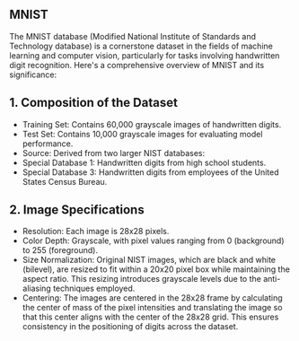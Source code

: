## MNIST

The MNIST database (Modified National Institute of Standards and Technology database) is a cornerstone dataset in the fields of machine learning and computer vision, particularly for tasks involving handwritten digit recognition. Here's a comprehensive overview of MNIST and its significance:

## **1. Composition of the Dataset** ##
  -  Training Set: Contains 60,000 grayscale images of handwritten digits.
  -  Test Set: Contains 10,000 grayscale images for evaluating model performance.
  -  Source: Derived from two larger NIST databases:
  -  Special Database 1: Handwritten digits from high school students.
  -  Special Database 3: Handwritten digits from employees of the United States Census Bureau.
## 2. Image Specifications ##
  -  Resolution: Each image is 28x28 pixels.
  -  Color Depth: Grayscale, with pixel values ranging from 0 (background) to 255 (foreground).
  -  Size Normalization: Original NIST images, which are black and white (bilevel), are resized to fit within a 20x20 pixel box while maintaining the aspect ratio. This resizing introduces grayscale levels due to the anti-aliasing techniques employed.
  -  Centering: The images are centered in the 28x28 frame by calculating the center of mass of the pixel intensities and translating the image so that this center aligns with the center of the 28x28 grid. This ensures consistency in the positioning of digits across the dataset.

